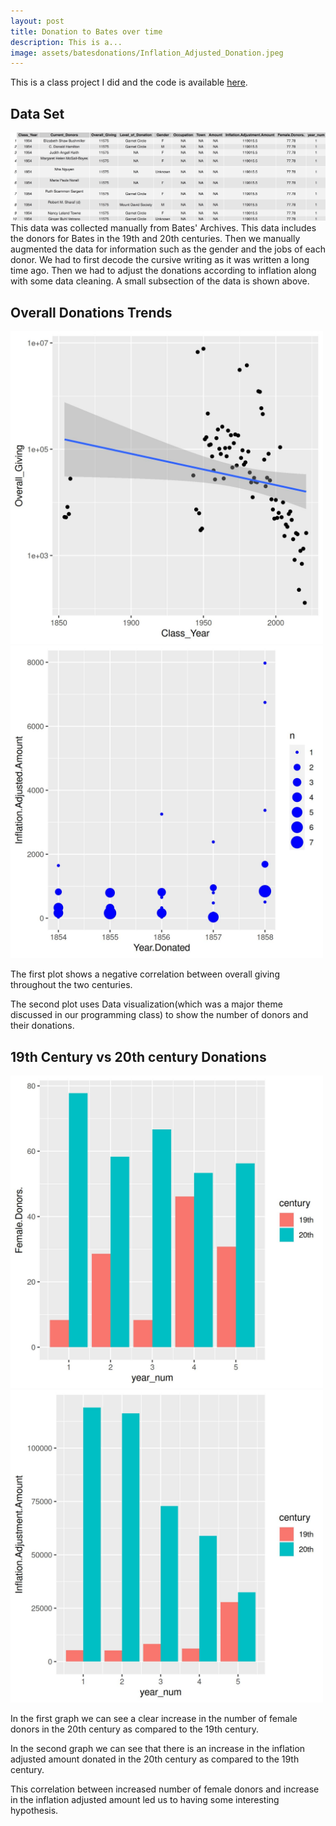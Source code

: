```yaml
---
layout: post
title: Donation to Bates over time
description: This is a...
image: assets/batesdonations/Inflation_Adjusted_Donation.jpeg
---
```

This is a class project I did and the code is available [here](https://github.com/khagolim/Archives-Data-Analysis-Project).

## Data Set
![Dataframe](/assets/batesdonations/Data_set.jpeg)
This data was collected manually from Bates' Archives. This data includes the donors for Bates in the 19th and 20th centuries. Then we manually augmented the data for information such as the gender and the jobs of each donor. We had to first decode the cursive writing as it was written a long time ago. Then we had to adjust the donations according to inflation along with some data cleaning. A small subsection of the data is shown above.

## Overall Donations Trends
<!-- ![Dataframe](/assets/batesdonations/Total_Donations_vs_CLass_Year.jpeg) -->
<img src="/assets/batesdonations/Total_Donations_vs_Class_Year.jpeg" alt="" width="500" height="500"/>
<!-- ![Dataframe](/assets/batesdonations/Inflation_Adjusted_Donation.jpeg) -->
<img src="/assets/batesdonations/Inflation_Adjusted_Donation.jpeg" alt="" width="500" height="500"/>

The first plot shows a negative correlation between overall giving throughout the two centuries.

The second plot uses Data visualization(which was a major theme discussed in our programming class) to show the number of donors and their donations.

## 19th Century vs 20th century Donations
<!-- ![Dataframe](/assets/batesdonations/Female_Donors_19th_vs_20th_Century.jpeg) -->
<img src="/assets/batesdonations/Female_Donors_19th_vs_20th_Century.jpeg" alt="" width="500" height="500"/>
<!-- ![Dataframe](/assets/batesdonations/Total_Donations_19th_vs_20th_Century.jpeg) -->
<img src="/assets/batesdonations/Total_Donations_19th_vs_20th_Century.jpeg" alt="" width="500" height="500"/>

In the first graph we can see a clear increase in the number of female donors in the 20th century as compared to the 19th century.

In the second graph we can see that there is an increase in the inflation adjusted amount donated in the 20th century as compared to the 19th century.

This correlation between increased number of female donors and increase in the inflation adjusted amount led us to having some interesting hypothesis.
